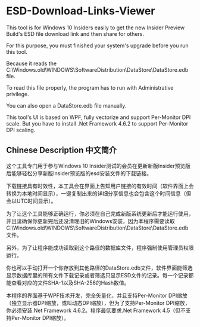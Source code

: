 # ESD-Download-Links-Viewer

This tool is for Windows 10 Insiders easily to get the new Insider Preview Build's ESD file download link and then share for others.

For this purpose, you must finished your system's upgrade before you run this tool.

Because it reads the C:\Windows.old\WINDOWS\SoftwareDistribution\DataStore\DataStore.edb file.

To read this file properly, the program has to run with Administrative privilege.

You can also open a DataStore.edb file manually.

This tool's UI is based on WPF, fully vectorize and support Per-Monitor DPI scale. But you have to install .Net Framework 4.6.2 to support Per-Monitor DPI scaling.


## Chinese Description 中文简介

这个工具专门用于参与Windows 10 Insider测试的会员在更新新版Insider预览版后能够轻松分享新版Insider预览版的esd安装文件的下载链接。

下载链接具有时效性，本工具会在界面上告知用户链接的有效时间（软件界面上会转换为本地时间显示），一键复制出来的详细分享信息也会包含这个时间信息（但会以UTC时间显示）。

为了让这个工具能够正确运行，你必须在自己完成新版系统更新后才能运行使用，并且请确保你更新完后还没清理旧的Windows安装，因为本程序需要读取 C:\Windows.old\WINDOWS\SoftwareDistribution\DataStore\DataStore.edb 文件。

另外，为了让程序能成功读取到这个路径的数据库文件，程序强制使用管理员权限运行。

你也可以手动打开一个你存放到其他路径的DataStore.edb文件，软件界面能筛选显示数据库里的所有文件下载记录或者筛选只显示ESD文件的记录。每一个记录都能查看对应的文件SHA-1以及SHA-256的Hash数值。

本程序的界面基于WPF技术开发，完全矢量化，并且支持Per-Monitor DPI缩放（独立显示器DPI缩放，或叫动态DPI缩放），但为了支持Per-Monitor DPI缩放，你必须安装.Net Framework 4.6.2。程序最低要求.Net Framework 4.5（但不支持Per-Monitor DPI缩放）。
